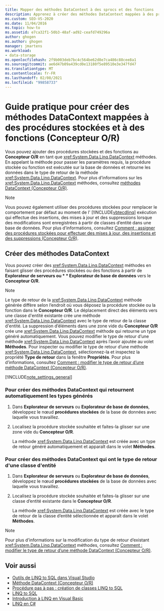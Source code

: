 ```yaml
---
title: Mapper des méthodes DataContext à des sprocs et des fonctions
description: Apprenez à créer des méthodes DataContext mappées à des procédures stockées (sprocs) et à des fonctions à l’aide de Concepteur Objet Relationnel (Concepteur O/R).
ms.custom: SEO-VS-2020
ms.date: 11/04/2016
ms.topic: how-to
ms.assetid: e7ca32f1-50b3-48af-ad92-ceafd749296a
author: ghogen
ms.author: ghogen
manager: jmartens
ms.workload:
- data-storage
ms.openlocfilehash: 2f9b003deb7bc4c564be62d8e7ca486c88cee8a1
ms.sourcegitcommit: ae6d47b09a439cd0e13180f5e89510e3e347fd47
ms.translationtype: MT
ms.contentlocale: fr-FR
ms.lasthandoff: 02/08/2021
ms.locfileid: "99858733"
---
```

# <a name="how-to-create-datacontext-methods-mapped-to-stored-procedures-and-functions-or-designer"></a>Guide pratique pour créer des méthodes DataContext mappées à des procédures stockées et à des fonctions (Concepteur O/R)

Vous pouvez ajouter des procédures stockées et des fonctions au **Concepteur O/R** en tant que <xref:System.Data.Linq.DataContext> méthodes. En appelant la méthode pour passer les paramètres requis, la procédure stockée ou fonction est exécutée sur la base de données et retourne les données dans le type de retour de la méthode <xref:System.Data.Linq.DataContext>. Pour plus d’informations sur les <xref:System.Data.Linq.DataContext> méthodes, consultez [méthodes DataContext (Concepteur O/R)](../data-tools/datacontext-methods-o-r-designer.md).

> [!NOTE]
> Vous pouvez également utiliser des procédures stockées pour remplacer le comportement par défaut au moment de l' [!INCLUDE[vbtecdlinq](../data-tools/includes/vbtecdlinq_md.md)] exécution qui effectue des insertions, des mises à jour et des suppressions lorsque des modifications sont enregistrées à partir de classes d’entité dans une base de données. Pour plus d’informations, consultez [Comment : assigner des procédures stockées pour effectuer des mises à jour, des insertions et des suppressions (Concepteur O/R)](../data-tools/how-to-assign-stored-procedures-to-perform-updates-inserts-and-deletes-o-r-designer.md).

## <a name="create-datacontext-methods"></a>Créer des méthodes DataContext

Vous pouvez créer des <xref:System.Data.Linq.DataContext> méthodes en faisant glisser des procédures stockées ou des fonctions à partir de <strong>Explorateur de serveurs ou * * Explorateur de base de données</strong> vers le **Concepteur O/R**.

> [!NOTE]
> Le type de retour de la <xref:System.Data.Linq.DataContext> méthode générée diffère selon l’endroit où vous déposez la procédure stockée ou la fonction dans le **Concepteur O/R**. Le déplacement direct des éléments vers une classe d'entité existante crée une méthode <xref:System.Data.Linq.DataContext> avec le type de retour de la classe d'entité. La suppression d’éléments dans une zone vide du **Concepteur O/R** crée une <xref:System.Data.Linq.DataContext> méthode qui retourne un type généré automatiquement. Vous pouvez modifier le type de retour d’une méthode <xref:System.Data.Linq.DataContext> après l’avoir ajoutée au volet **Méthodes**. Pour inspecter ou modifier le type de retour d’une méthode <xref:System.Data.Linq.DataContext>, sélectionnez-la et inspectez la propriété **Type de retour** dans la fenêtre **Propriétés**. Pour plus d’informations, consultez [Comment : modifier le type de retour d’une méthode DataContext (Concepteur O/R)](../data-tools/how-to-change-the-return-type-of-a-datacontext-method-o-r-designer.md).

[!INCLUDE[note_settings_general](../data-tools/includes/note_settings_general_md.md)]

### <a name="to-create-datacontext-methods-that-return-automatically-generated-types"></a>Pour créer des méthodes DataContext qui retournent automatiquement les types générés

1. Dans **Explorateur de serveurs** ou **Explorateur de base de données**, développez le nœud **procédures stockées** de la base de données avec laquelle vous travaillez.

2. Localisez la procédure stockée souhaitée et faites-la glisser sur une zone vide du **Concepteur O/R**.

     La méthode <xref:System.Data.Linq.DataContext> est créée avec un type de retour généré automatiquement et apparaît dans le volet **Méthodes**.

### <a name="to-create-datacontext-methods-that-have-the-return-type-of-an-entity-class"></a>Pour créer des méthodes DataContext qui ont le type de retour d'une classe d'entité

1. Dans **Explorateur de serveurs** ou **Explorateur de base de données**, développez le nœud **procédures stockées** de la base de données avec laquelle vous travaillez.

2. Localisez la procédure stockée souhaitée et faites-la glisser sur une classe d’entité existante dans le **Concepteur O/R**.

     La méthode <xref:System.Data.Linq.DataContext> est créée avec le type de retour de la classe d’entité sélectionnée et apparaît dans le volet **Méthodes**.

> [!NOTE]
> Pour plus d’informations sur la modification du type de retour d’existant <xref:System.Data.Linq.DataContext> méthodes, consultez [Comment : modifier le type de retour d’une méthode DataContext (Concepteur O/R)](../data-tools/how-to-change-the-return-type-of-a-datacontext-method-o-r-designer.md).

## <a name="see-also"></a>Voir aussi

- [Outils de LINQ to SQL dans Visual Studio](../data-tools/linq-to-sql-tools-in-visual-studio2.md)
- [Méthode DataContext (Concepteur O/R)](../data-tools/datacontext-methods-o-r-designer.md)
- [Procédure pas à pas : création de classes LINQ to SQL](how-to-create-linq-to-sql-classes-mapped-to-tables-and-views-o-r-designer.md)
- [LINQ to SQL](/dotnet/framework/data/adonet/sql/linq/index)
- [Introduction à LINQ en Visual Basic](/dotnet/visual-basic/programming-guide/language-features/linq/introduction-to-linq)
- [LINQ en C#](/dotnet/csharp/linq/linq-in-csharp)
